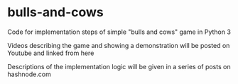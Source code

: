 # bulls-and-cows
Code for implementation steps of simple "bulls and cows" game in Python 3

Videos describing the game and showing a demonstration will be posted on Youtube and linked from here

Descriptions of the implementation logic will be given in a series of posts on hashnode.com
